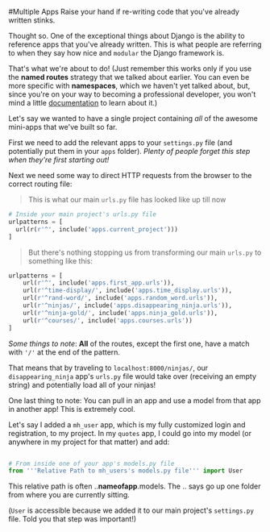 #Multiple Apps
Raise your hand if re-writing code that you've already written stinks.

Thought so. One of the exceptional things about Django is the ability to reference apps that you've already written. This is what people are referring to when they say how nice and `modular` the Django framework is.

That's what we're about to do! (Just remember this works only if you use the **named routes** strategy that we talked about earlier. You can even be more specific with **namespaces**, which we haven't yet talked about, but, since you're on your way to becoming a professional developer, you won't mind a little [documentation](https://docs.djangoproject.com/en/1.9/topics/http/urls/ ) to learn about it.)


Let's say we wanted to have a single project containing *all* of the awesome mini-apps that we've built so far.

First we need to add the relevant apps to your `settings.py` file (and potentially put them in your `apps` folder). *Plenty of people forget this step when they're first starting out!*

Next we need some way to direct HTTP requests from the browser to the correct routing file:

>This is what our main `urls.py` file has looked like up till now

```python
# Inside your main project's urls.py file
urlpatterns = [
  url(r(r'^', include('apps.current_project')))
]
```

> But there's nothing stopping us from transforming our main `urls.py` to something like this:

```python
urlpatterns = [
    url(r'^', include('apps.first_app.urls')),
    url(r'^time-display/', include('apps.time_display.urls')),
    url(r'^rand-word/', include('apps.random_word.urls')),
    url(r'^ninjas/', include('apps.disappearing_ninja.urls')),
    url(r'^ninja-gold/', include('apps.ninja_gold.urls')),
    url(r'^courses/', include('apps.courses.urls'))
]
```

*Some things to note*: **All** of the routes, except the first one, have a match with `'/'` at the end of the pattern.

That means that by traveling to `localhost:8000/ninjas/`, our `disappearing_ninja` app's `urls.py` file would take over (receiving an empty string) and potentially load all of your ninjas!

One last thing to note: You can pull in an app and use a model from that app in another app! This is extremely cool.

Let's say I added a `mh_user` app, which is my fully customized login and registration, to my project. In my `quotes` app, I could go into my model (or anywhere in my project for that matter) and add:


```python

# From inside one of your app's models.py file
from '''Relative Path to mh_users's models.py file''' import User
```
This relative path is often ..**nameofapp**.models.  The .. says go up one folder from where you are currently sitting.

(`User` is accessible because we added it to our main project's `settings.py` file. Told you that step was important!)
